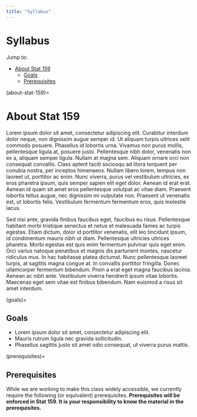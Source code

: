 ```yaml
---
title: "Syllabus"
---
```


# Syllabus

Jump to:

- [About Stat 159](#about-stat-159)
  - [Goals](#goals)
  - [Prerequisites](#prerequisites)


(about-stat-159)=
# About Stat 159

Lorem ipsum dolor sit amet, consectetur adipiscing elit. Curabitur interdum dolor neque, non dignissim augue semper id. Ut aliquam turpis ultrices velit commodo posuere. Phasellus id lobortis urna. Vivamus non purus mollis, pellentesque ligula at, posuere justo. Pellentesque nibh dolor, venenatis non ex a, aliquam semper ligula. Nullam at magna sem. Aliquam ornare orci non consequat convallis. Class aptent taciti sociosqu ad litora torquent per conubia nostra, per inceptos himenaeos. Nullam libero lorem, tempus non laoreet ut, porttitor ac enim. Nunc viverra, purus vel vestibulum ultricies, ex eros pharetra ipsum, quis semper sapien elit eget dolor. Aenean id erat erat. Aenean id quam sit amet eros pellentesque volutpat ac vitae diam. Praesent lobortis tellus augue, nec dignissim mi vulputate non. Praesent ut venenatis est, ut lobortis felis. Vestibulum fermentum fermentum eros, quis molestie lacus.

Sed nisi ante, gravida finibus faucibus eget, faucibus eu risus. Pellentesque habitant morbi tristique senectus et netus et malesuada fames ac turpis egestas. Etiam dictum, dolor id porttitor venenatis, elit leo tincidunt ipsum, id condimentum mauris nibh ut diam. Pellentesque ultricies ultrices pharetra. Morbi egestas est quis enim fermentum pulvinar quis eget enim. Orci varius natoque penatibus et magnis dis parturient montes, nascetur ridiculus mus. In hac habitasse platea dictumst. Nunc pellentesque laoreet turpis, at sagittis magna congue at. In convallis porttitor fringilla. Donec ullamcorper fermentum bibendum. Proin a erat eget magna faucibus lacinia. Aenean ac nibh ante. Vestibulum viverra hendrerit ipsum vitae lobortis. Maecenas eget sem vitae est finibus bibendum. Nam euismod a risus sit amet interdum.

(goals)=
## Goals

- Lorem ipsum dolor sit amet, consectetur adipiscing elit.
- Mauris rutrum ligula nec gravida sollicitudin.
- Phasellus sagittis justo sit amet odio consequat, ut viverra purus mattis.

(prerequisites)=
## Prerequisites

While we are working to make this class widely accessible, we currently require the following (or equivalent) prerequisites. **Prerequisites will be enforced in Stat 159. It is your responsibility to know the material in the prerequisites.** 

